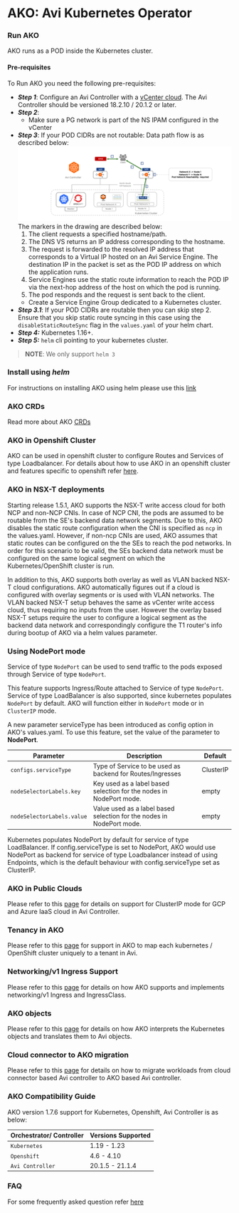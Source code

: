 # AKO: Avi Kubernetes Operator

### Run AKO

AKO runs as a POD inside the Kubernetes cluster.

#### Pre-requisites

To Run AKO you need the following pre-requisites:

* <i>**Step 1**</i>: Configure an Avi Controller with a [vCenter cloud](https://avinetworks.com/docs/18.2/installing-avi-vantage-for-vmware-vcenter/). The Avi Controller should be versioned 18.2.10 / 20.1.2 or later.
* <i>**Step 2**</i>:
  * Make sure a PG network is part of the NS IPAM configured in the vCenter
* <i>**Step 3**</i>: If your POD CIDRs are not routable:
Data path flow is as described below:
![Alt text](data_path_flow.png?raw=true)
The markers in the drawing are described below:
    1. The client requests a specified hostname/path.
    2. The DNS VS returns an IP address corresponding to the hostname.
    3. The request is forwarded to the resolved IP address that corresponds to a Virtual IP hosted on an Avi Service Engine.
    The destination IP in the packet is set as the POD IP address on which the application runs.
    4. Service Engines use the static route information to reach the POD IP via the next-hop address of the host on which the pod is running.
    5. The pod responds and the request is sent back to the client.
  * Create a Service Engine Group dedicated to a Kubernetes cluster.
* <i>**Step 3.1**</i>: If your POD CIDRs are routable then you can skip step 2. Ensure that you skip static route syncing in this case using the `disableStaticRouteSync` flag in the `values.yaml` of your helm chart.
* <i>**Step 4:**</i> Kubernetes 1.16+.
* <i>**Step 5:**</i> `helm` cli pointing to your kubernetes cluster.

> **NOTE**: We only support `helm 3`

### Install using *helm*

For instructions on installing AKO using helm please use this [link](install/helm.md)

### AKO CRDs

Read more about AKO [CRDs](crds/overview.md)


### AKO in Openshift Cluster

AKO can be used in openshift cluster to configure Routes and Services of type Loadbalancer. For details about how to use AKO in an openshift cluster and features specific to openshift refer [here](openshift/openshift.md).

### AKO in NSX-T deployments

Starting release 1.5.1, AKO supports the NSX-T write access cloud for both NCP and non-NCP CNIs. In case of NCP CNI, the pods are assumed to be routable from the SE's backend data network segments. Due to this, AKO disables the static route configuration when the CNI is specified as `ncp` in the values.yaml. However, if non-ncp CNIs are used, AKO assumes that static routes can be configured on the the SEs to reach the pod networks. In order for this scenario to be valid, the SEs backend data network must be configured on the same logical segment on which the Kubernetes/OpenShift cluster is run. 

In addition to this, AKO supports both overlay as well as VLAN backed NSX-T cloud configurations. AKO automatically figures out if a cloud is configured with overlay segments or is used with VLAN networks. The VLAN backed NSX-T setup behaves the same as vCenter write access cloud, thus requiring no inputs from the user. However the overlay based NSX-T setups require the user to configure a logical segment as the backend data network and correspondingly configure the T1 router's info during bootup of AKO via a helm values parameter.

### Using NodePort mode

Service of type `NodePort` can be used to send traffic to the pods exposed through Service of type `NodePort`.

This feature supports Ingress/Route attached to Service of type `NodePort`. Service of type LoadBalancer is also supported, since kubernetes populates `NodePort` by default. AKO will function either in `NodePort` mode or in `ClusterIP` mode.

A new parameter serviceType has been introduced as config option in AKO's values.yaml. To use this feature, set the value of the parameter to **NodePort**.

| **Parameter** | **Description** | **Default** |
| --------- | ----------- | ------- |
| `configs.serviceType` | Type of Service to be used as backend for Routes/Ingresses | ClusterIP |
| `nodeSelectorLabels.key` | Key used as a label based selection for the nodes in NodePort mode. | empty |
| `nodeSelectorLabels.value` | Value used as a label based selection for the nodes in NodePort mode. | empty |

Kubernetes populates NodePort by default for service of type LoadBalancer. If config.serviceType is set to NodePort, AKO would use NodePort as backend for service of type Loadbalancer instead of using Endpoints, which is the default behaviour with config.serviceType set as ClusterIP.


### AKO in Public Clouds

Please refer to this [page](public_clouds.md) for details on support for ClusterIP mode for GCP and Azure IaaS cloud in Avi Controller.

### Tenancy in AKO

Please refer to this [page](ako_tenancy.md) for support in AKO to map each kubernetes / OpenShift cluster uniquely to a tenant in Avi.

### Networking/v1 Ingress Support

Please refer to this [page](ingress/ingress.md) for details on how AKO supports and implements networking/v1 Ingress and IngressClass.

### AKO objects

Please refer to this [page](objects.md) for details on how AKO interprets the Kubernetes objects and translates them to Avi objects.

### Cloud connector to AKO migration

Please refer to this [page](cc_to_ako.md) for details on how to migrate workloads from cloud connector based Avi controller to AKO based Avi controller.

### AKO Compatibility Guide
AKO version 1.7.6 support for Kubernetes, Openshift, Avi Controller is as below:

| **Orchestrator/ Controller** | **Versions Supported** |
| --------- | ----------- |
| `Kubernetes` | 1.19 - 1.23 |
| `Openshift` | 4.6 - 4.10 |
| `Avi Controller` | 20.1.5 - 21.1.4 |

### FAQ

For some frequently asked question refer [here](faq.md) 



